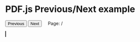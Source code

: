 <script src="//mozilla.github.io/pdf.js/build/pdf.js"></script>

<h1>PDF.js Previous/Next example</h1>

<div>
  <button id="prev">Previous</button>
  <button id="next">Next</button>
  &nbsp; &nbsp;
  <span>Page: <span id="page_num"></span> / <span id="page_count"></span></span>
</div>

<canvas id="the-canvas" width="100%" style="border:1px solid" ></canvas>

<script src="https://asatarin.github.io/test-pages/assets/js/slides.js"></script>
